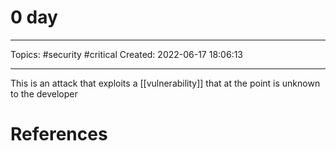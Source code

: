 # 0 day
---
Topics: #security #critical
Created: 2022-06-17 18:06:13

---

This is an attack that exploits a [[vulnerability]] that at the point is unknown to the developer

# References
